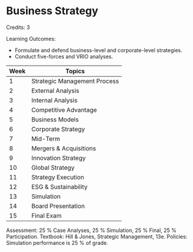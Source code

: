 # Business Strategy

Credits: 3

Learning Outcomes:
- Formulate and defend business-level and corporate-level strategies.
- Conduct five-forces and VRIO analyses.

| Week | Topics                       |
| ---- | ---------------------------- |
| 1    | Strategic Management Process |
| 2    | External Analysis            |
| 3    | Internal Analysis            |
| 4    | Competitive Advantage        |
| 5    | Business Models              |
| 6    | Corporate Strategy           |
| 7    | Mid-Term                     |
| 8    | Mergers & Acquisitions       |
| 9    | Innovation Strategy          |
| 10   | Global Strategy              |
| 11   | Strategy Execution           |
| 12   | ESG & Sustainability         |
| 13   | Simulation                   |
| 14   | Board Presentation           |
| 15   | Final Exam                   |

Assessment: 25 % Case Analyses, 25 % Simulation, 25 % Final, 25 % Participation.
Textbook: Hill & Jones, Strategic Management, 13e.
Policies: Simulation performance is 25 % of grade.